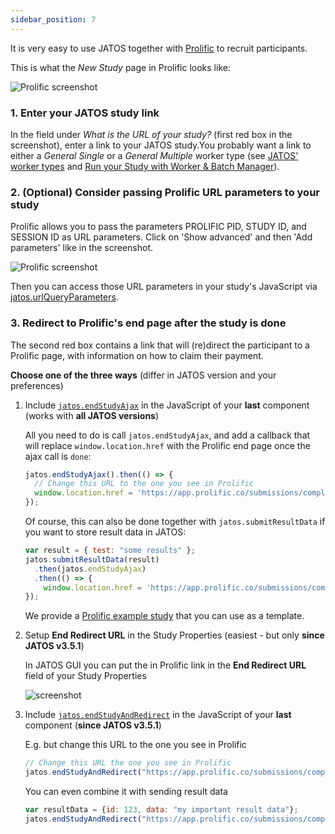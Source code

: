 ```yaml
---
sidebar_position: 7
---
```


It is very easy to use JATOS together with [Prolific](https://www.prolific.co/) to recruit participants. 

This is what the _New Study_ page in Prolific looks like:

![Prolific screenshot](/img/Screenshot_Prolific_create_study.png)


### 1. Enter your JATOS study link

In the field under _What is the URL of your study?_ (first red box in the screenshot), enter a link to your JATOS study.You probably want a link to either a _General Single_ or a _General Multiple_ worker type (see [JATOS' worker types](Worker-Types.html) and [Run your Study with Worker & Batch Manager](Run-your-Study-with-Worker-and-Batch-Manager.html)).


### 2. (Optional) Consider passing Prolific URL parameters to your study

Prolific allows you to pass the parameters PROLIFIC PID, STUDY ID, and SESSION ID as URL parameters. Click on 'Show advanced' and then 'Add parameters' like in the screenshot.

![Prolific screenshot](/img/Screenshot_Prolific_query_parameter.png)

Then you can access those URL parameters in your study's JavaScript via [jatos.urlQueryParameters](jatos.js-Reference.html#original-url-query-parameters).


### 3. Redirect to Prolific's end page after the study is done

The second red box contains a link that will (re)direct the participant to a Prolific page, with information on how to claim their payment.

**Choose one of the three ways** (differ in JATOS version and your preferences)

1. Include [`jatos.endStudyAjax`](jatos.js-Reference.html#jatosendstudyajax) in the JavaScript of your **last** component (works with **all JATOS versions**)

   All you need to do is call `jatos.endStudyAjax`, and add a callback that will replace `window.location.href` with the Prolific end page once the ajax call is `done`:
   
   ```JavaScript
   jatos.endStudyAjax().then(() => {
     // Change this URL to the one you see in Prolific
     window.location.href = 'https://app.prolific.co/submissions/complete?cc=1234ABCD'
   });
   ```

   Of course, this can also be done together with `jatos.submitResultData` if you want to store result data in JATOS:

   ```JavaScript
   var result = { test: "some results" };
   jatos.submitResultData(result)
     .then(jatos.endStudyAjax)
     .then(() => {
       window.location.href = 'https://app.prolific.co/submissions/complete?cc=1234ABCD'
   });
   ```

   We provide a [Prolific example study](https://github.com/JATOS/JATOS_examples/raw/master/examples/prolific_example.zip) that you can use as a template.

1. Setup **End Redirect URL** in the Study Properties (easiest - but only **since JATOS v3.5.1**)

   In JATOS GUI you can put the in Prolific link in the **End Redirect URL** field of your Study Properties

   ![screenshot](/img/Screenshot_end-redirect-url.png)

1. Include [`jatos.endStudyAndRedirect`](jatos.js-Reference.html#jatosendstudyandredirect) in the JavaScript of your **last** component (**since JATOS v3.5.1**)

   E.g. but change this URL to the one you see in Prolific

   ```javascript
   // Change this URL the one you see in Prolific
   jatos.endStudyAndRedirect("https://app.prolific.co/submissions/complete?cc=1234ABCD");
   ```

   You can even combine it with sending result data

   ```javascript
   var resultData = {id: 123, data: "my important result data"};
   jatos.endStudyAndRedirect("https://app.prolific.co/submissions/complete?cc=1234ABCD", resultData);
   ```    


